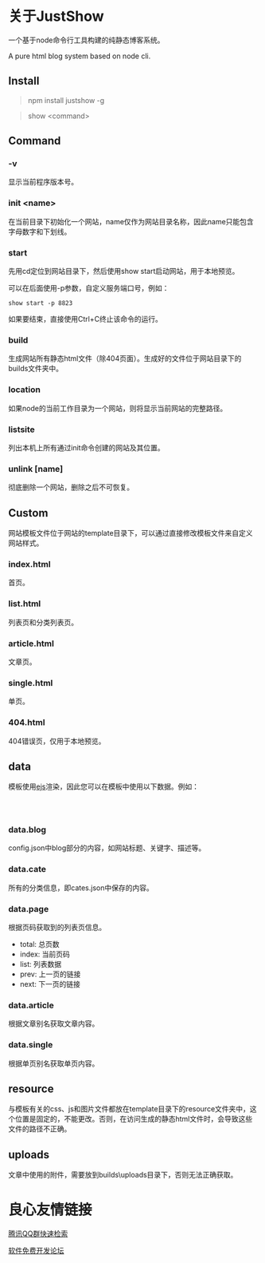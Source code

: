 # 关于JustShow

一个基于node命令行工具构建的纯静态博客系统。

A pure html blog system based on node cli.

## Install

> npm install justshow -g

> show &lt;command&gt;

## Command

### -v

显示当前程序版本号。

### init &lt;name&gt;

在当前目录下初始化一个网站，name仅作为网站目录名称，因此name只能包含字母数字和下划线。

### start

先用cd定位到网站目录下，然后使用show start启动网站，用于本地预览。

可以在后面使用-p参数，自定义服务端口号，例如：

```
show start -p 8823
```

如果要结束，直接使用Ctrl+C终止该命令的运行。

### build

生成网站所有静态html文件（除404页面）。生成好的文件位于网站目录下的builds文件夹中。

### location

如果node的当前工作目录为一个网站，则将显示当前网站的完整路径。

### listsite

列出本机上所有通过init命令创建的网站及其位置。

### unlink [name]

彻底删除一个网站，删除之后不可恢复。

## Custom

网站模板文件位于网站的template目录下，可以通过直接修改模板文件来自定义网站样式。

### index.html

首页。

### list.html

列表页和分类列表页。

### article.html

文章页。

### single.html

单页。

### 404.html

404错误页，仅用于本地预览。

## data

模板使用[ejs](https://github.com/mde/ejs)渲染，因此您可以在模板中使用以下数据。例如：

```html
 
 
```

### data.blog

config.json中blog部分的内容，如网站标题、关键字、描述等。

### data.cate

所有的分类信息，即cates.json中保存的内容。

### data.page

根据页码获取到的列表页信息。

- total: 总页数
- index: 当前页码
- list: 列表数据
- prev: 上一页的链接
- next: 下一页的链接

### data.article

根据文章别名获取文章内容。

### data.single

根据单页别名获取单页内容。

## resource

与模板有关的css、js和图片文件都放在template目录下的resource文件夹中，这个位置是固定的，不能更改。否则，在访问生成的静态html文件时，会导致这些文件的路径不正确。

## uploads

文章中使用的附件，需要放到builds\uploads目录下，否则无法正确获取。

 # 良心友情链接

[腾讯QQ群快速检索](http://u.720life.cn/s/8cf73f7c)

[软件免费开发论坛](http://u.720life.cn/s/bbb01dc0)